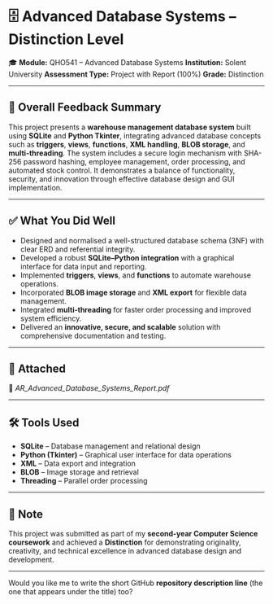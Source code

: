
# 🗄️ Advanced Database Systems – Distinction Level

🎓 **Module:** QHO541 – Advanced Database Systems
**Institution:** Solent University
**Assessment Type:** Project with Report (100%)
**Grade:** Distinction

---

## 📝 Overall Feedback Summary

This project presents a **warehouse management database system** built using **SQLite** and **Python Tkinter**, integrating advanced database concepts such as **triggers**, **views**, **functions**, **XML handling**, **BLOB storage**, and **multi-threading**.
The system includes a secure login mechanism with SHA-256 password hashing, employee management, order processing, and automated stock control. It demonstrates a balance of functionality, security, and innovation through effective database design and GUI implementation.

---

## ✅ What You Did Well

* Designed and normalised a well-structured database schema (3NF) with clear ERD and referential integrity.
* Developed a robust **SQLite–Python integration** with a graphical interface for data input and reporting.
* Implemented **triggers**, **views**, and **functions** to automate warehouse operations.
* Incorporated **BLOB image storage** and **XML export** for flexible data management.
* Integrated **multi-threading** for faster order processing and improved system efficiency.
* Delivered an **innovative, secure, and scalable** solution with comprehensive documentation and testing.

---

## 📎 Attached

📄 *AR_Advanced_Database_Systems_Report.pdf*

---

## 🛠️ Tools Used

* **SQLite** – Database management and relational design
* **Python (Tkinter)** – Graphical user interface for data operations
* **XML** – Data export and integration
* **BLOB** – Image storage and retrieval
* **Threading** – Parallel order processing

---

## 💬 Note

This project was submitted as part of my **second-year Computer Science coursework** and achieved a **Distinction** for demonstrating originality, creativity, and technical excellence in advanced database design and development.

---

Would you like me to write the short GitHub **repository description line** (the one that appears under the title) too?
